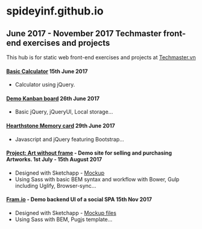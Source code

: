 # spideyinf.github.io
## June 2017 - November 2017 Techmaster front-end exercises and projects
This hub is for static web front-end exercises and projects at [Techmaster.vn](https://techmaster.vn/)

#### [Basic Calculator](https://spideyinf.github.io/06-15-Calculator-jQuery/index.html) 15th June 2017
  - Calculator using jQuery.
#### [Demo Kanban board](https://spideyinf.github.io/06-26-Kanban-board/index.html) 26th June 2017
  - Basic jQuery, jQueryUI, Local storage...
#### [Hearthstone Memory card](https://spideyinf.github.io/06-29-Memory-card/index.html) 29th June 2017
  - Javascript and jQuery featuring Bootstrap...
#### [Project: Art without frame](https://spideyinf.github.io/08-06-Project-1-Art-without-frame/home.html) - Demo site for selling and purchasing Artworks. 1st July - 15th August 2017
  - Designed with Sketchapp - [Mockup](https://github.com/spideyinf/spideyinf.github.io/raw/master/08-06-Project-1-Art-without-frame/sketch-design/17-08-Mockup.pdf)
  - Using Sass with basic BEM syntax and workflow with Bower, Gulp including Uglify, Browser-sync...
#### [Fram.io](https://spideyinf.github.io/11-15-Fram.io/links.html) - Demo backend UI of a social SPA 15th Nov 2017
  - Designed with Sketchapp - [Mockup files](https://github.com/spideyinf/spideyinf.github.io/blob/master/11-15-Fram.io/fram-io-design.pdf)
  - Using Sass with BEM, Pugjs template...
